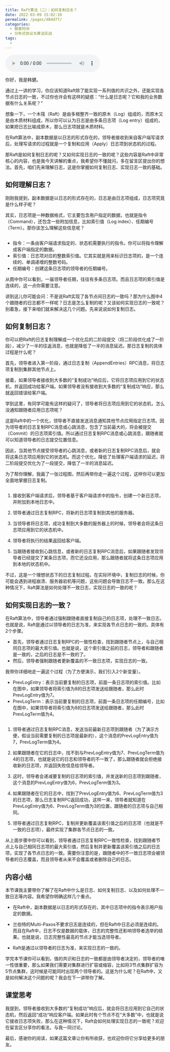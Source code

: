 ```yaml
---
title: Raft算法（二）：如何复制日志？
date: 2022-03-09 15:02:10
permalink: /pages/d84d7f/
categories:
  - 极客时间
  - 分布式协议与算法实战
tags:
  - 
---
```

<audio title="08.Raft算法（二）：如何复制日志？" src="https://static001.geekbang.org/resource/audio/5c/9b/5c959035da4ff3a7fa190c2f0126de9b.mp3" controls="controls"></audio> 
<p>你好，我是韩健。</p><p>通过上一讲的学习，你应该知道Raft除了能实现一系列值的共识之外，还能实现各节点日志的一致，不过你也许会有这样的疑惑：“什么是日志呢？它和我的业务数据有什么关系呢？”</p><p>想象一下，一个木筏（Raft）是由多根整齐一致的原木（Log）组成的，而原木又是由木质材料组成，所以你可以认为日志是由多条日志项（Log entry）组成的，如果把日志比喻成原木，那么日志项就是木质材料。</p><p>在Raft算法中，副本数据是以日志的形式存在的，领导者接收到来自客户端写请求后，处理写请求的过程就是一个复制和应用（Apply）日志项到状态机的过程。</p><p>那Raft是如何复制日志的呢？又如何实现日志的一致的呢？这些内容是Raft中非常核心的内容，也是我今天讲解的重点，我希望你不懂就问，多在留言区提出你的想法。首先，咱们先来理解日志，这是你掌握如何复制日志、实现日志一致的基础。</p><h2>如何理解日志？</h2><p>刚刚我提到，副本数据是以日志的形式存在的，日志是由日志项组成，日志项究竟是什么样子呢？</p><p>其实，日志项是一种数据格式，它主要包含用户指定的数据，也就是指令（Command），还包含一些附加信息，比如索引值（Log index）、任期编号（Term）。那你该怎么理解这些信息呢？</p><!-- [[[read_end]]] --><p><img src="https://static001.geekbang.org/resource/image/d5/6d/d5c7b0b95b4289c10c9e0817c71f036d.jpg" alt=""></p><ul>
<li>指令：一条由客户端请求指定的、状态机需要执行的指令。你可以将指令理解成客户端指定的数据。</li>
<li>索引值：日志项对应的整数索引值。它其实就是用来标识日志项的，是一个连续的、单调递增的整数号码。</li>
<li>任期编号：创建这条日志项的领导者的任期编号。</li>
</ul><p>从图中你可以看到，一届领导者任期，往往有多条日志项。而且日志项的索引值是连续的，这一点你需要注意。</p><p>讲到这儿你可能会问：不是说Raft实现了各节点间日志的一致吗？那为什么图中4个跟随者的日志都不一样呢？日志是怎么复制的呢？又该如何实现日志的一致呢？别着急，接下来咱们就来解决这几个问题。先来说说如何复制日志。</p><h2>如何复制日志？</h2><p>你可以把Raft的日志复制理解成一个优化后的二阶段提交（将二阶段优化成了一阶段），减少了一半的往返消息，也就是降低了一半的消息延迟。那日志复制的具体过程是什么呢？</p><p>首先，领导者进入第一阶段，通过日志复制（AppendEntries）RPC消息，将日志项复制到集群其他节点上。</p><p>接着，如果领导者接收到大多数的“复制成功”响应后，它将日志项应用到它的状态机，并返回成功给客户端。如果领导者没有接收到大多数的“复制成功”响应，那么就返回错误给客户端。</p><p>学到这里，有同学可能有这样的疑问了，领导者将日志项应用到它的状态机，怎么没通知跟随者应用日志项呢？</p><p>这是Raft中的一个优化，领导者不直接发送消息通知其他节点应用指定日志项。因为领导者的日志复制RPC消息或心跳消息，包含了当前最大的，将会被提交（Commit）的日志项索引值。所以通过日志复制RPC消息或心跳消息，跟随者就可以知道领导者的日志提交位置信息。</p><p>因此，当其他节点接受领导者的心跳消息，或者新的日志复制RPC消息后，就会将这条日志项应用到它的状态机。而这个优化，降低了处理客户端请求的延迟，将二阶段提交优化为了一段提交，降低了一半的消息延迟。</p><p>为了帮你理解，我画了一张过程图，然后再带你走一遍这个过程，这样你可以更加全面地掌握日志复制。</p><p><img src="https://static001.geekbang.org/resource/image/b8/29/b863dc8546a78c272c965d6e05afde29.jpg" alt=""></p><ol>
<li>
<p>接收到客户端请求后，领导者基于客户端请求中的指令，创建一个新日志项，并附加到本地日志中。</p>
</li>
<li>
<p>领导者通过日志复制RPC，将新的日志项复制到其他的服务器。</p>
</li>
<li>
<p>当领导者将日志项，成功复制到大多数的服务器上的时候，领导者会将这条日志项应用到它的状态机中。</p>
</li>
<li>
<p>领导者将执行的结果返回给客户端。</p>
</li>
<li>
<p>当跟随者接收到心跳信息，或者新的日志复制RPC消息后，如果跟随者发现领导者已经提交了某条日志项，而它还没应用，那么跟随者就将这条日志项应用到本地的状态机中。</p>
</li>
</ol><p>不过，这是一个理想状态下的日志复制过程。在实际环境中，复制日志的时候，你可能会遇到进程崩溃、服务器宕机等问题，这些问题会导致日志不一致。那么在这种情况下，Raft算法是如何处理不一致日志，实现日志的一致的呢？</p><h2>如何实现日志的一致？</h2><p>在Raft算法中，领导者通过强制跟随者直接复制自己的日志项，处理不一致日志。也就是说，Raft是通过以领导者的日志为准，来实现各节点日志的一致的。具体有2个步骤。</p><ul>
<li>首先，领导者通过日志复制RPC的一致性检查，找到跟随者节点上，与自己相同日志项的最大索引值。也就是说，这个索引值之前的日志，领导者和跟随者是一致的，之后的日志是不一致的了。</li>
<li>然后，领导者强制跟随者更新覆盖的不一致日志项，实现日志的一致。</li>
</ul><p>我带你详细地走一遍这个过程（为了方便演示，我们引入2个新变量）。</p><ul>
<li>PrevLogEntry：表示当前要复制的日志项，前面一条日志项的索引值。比如在图中，如果领导者将索引值为8的日志项发送给跟随者，那么此时PrevLogEntry值为7。</li>
<li>PrevLogTerm：表示当前要复制的日志项，前面一条日志项的任期编号，比如在图中，如果领导者将索引值为8的日志项发送给跟随者，那么此时PrevLogTerm值为4。</li>
</ul><p><img src="https://static001.geekbang.org/resource/image/e5/f4/e5b5a644c5a0878d26bc4a4a0448c3f4.jpg" alt=""></p><ol>
<li>
<p>领导者通过日志复制RPC消息，发送当前最新日志项到跟随者（为了演示方便，假设当前需要复制的日志项是最新的），这个消息的PrevLogEntry值为7，PrevLogTerm值为4。</p>
</li>
<li>
<p>如果跟随者在它的日志中，找不到与PrevLogEntry值为7、PrevLogTerm值为4的日志项，也就是说它的日志和领导者的不一致了，那么跟随者就会拒绝接收新的日志项，并返回失败信息给领导者。</p>
</li>
<li>
<p>这时，领导者会递减要复制的日志项的索引值，并发送新的日志项到跟随者，这个消息的PrevLogEntry值为6，PrevLogTerm值为3。</p>
</li>
<li>
<p>如果跟随者在它的日志中，找到了PrevLogEntry值为6、PrevLogTerm值为3的日志项，那么日志复制RPC返回成功，这样一来，领导者就知道在PrevLogEntry值为6、PrevLogTerm值为3的位置，跟随者的日志项与自己相同。</p>
</li>
<li>
<p>领导者通过日志复制RPC，复制并更新覆盖该索引值之后的日志项（也就是不一致的日志项），最终实现了集群各节点日志的一致。</p>
</li>
</ol><p>从上面步骤中你可以看到，领导者通过日志复制RPC一致性检查，找到跟随者节点上与自己相同日志项的最大索引值，然后复制并更新覆盖该索引值之后的日志项，实现了各节点日志的一致。需要你注意的是，跟随者中的不一致日志项会被领导者的日志覆盖，而且领导者从来不会覆盖或者删除自己的日志。</p><h2>内容小结</h2><p>本节课我主要带你了解了在Raft中什么是日志、如何复制日志、以及如何处理不一致日志等内容。我希望你明确这样几个重点。</p><ul>
<li>
<p>在Raft中，副本数据是以日志的形式存在的，其中日志项中的指令表示用户指定的数据。</p>
</li>
<li>
<p>兰伯特的Multi-Paxos不要求日志是连续的，但在Raft中日志必须是连续的。而且在Raft中，日志不仅是数据的载体，日志的完整性还影响领导者选举的结果。也就是说，日志完整性最高的节点才能当选领导者。</p>
</li>
<li>
<p>Raft是通过以领导者的日志为准，来实现日志的一致的。</p>
</li>
</ul><p>学完本节课你可以看到，值的共识和日志的一致都是由领导者决定的，领导者的唯一性很重要，那么如果我们需要对集群进行扩容或缩容，比如将3节点集群扩容为5节点集群，这时候是可能同时出现两个领导者的。这是为什么呢？在Raft中，又是如何解决这个问题的呢？我会在下一讲带你了解。</p><h2>课堂思考</h2><p>我提到，领导者接收到大多数的“复制成功”响应后，就会将日志应用到它自己的状态机，然后返回“成功”响应客户端。如果此时有个节点不在“大多数”中，也就是说它接收日志项失败，那么在这种情况下，Raft会如何处理实现日志的一致呢？欢迎在留言区分享你的看法，与我一同讨论。</p><p>最后，感谢你的阅读，如果这篇文章让你有所收获，也欢迎你将它分享给更多的朋友。</p>